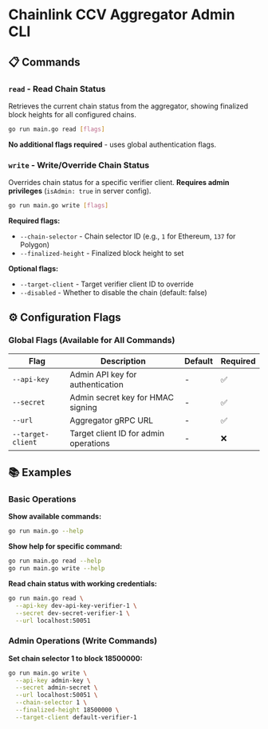# Chainlink CCV Aggregator Admin CLI

## 📋 Commands

### `read` - Read Chain Status
Retrieves the current chain status from the aggregator, showing finalized block heights for all configured chains.

```bash
go run main.go read [flags]
```

**No additional flags required** - uses global authentication flags.

### `write` - Write/Override Chain Status
Overrides chain status for a specific verifier client. **Requires admin privileges** (`isAdmin: true` in server config).

```bash
go run main.go write [flags]
```

**Required flags:**
- `--chain-selector` - Chain selector ID (e.g., `1` for Ethereum, `137` for Polygon)
- `--finalized-height` - Finalized block height to set

**Optional flags:**
- `--target-client` - Target verifier client ID to override
- `--disabled` - Whether to disable the chain (default: false)

## ⚙️ Configuration Flags

### Global Flags (Available for All Commands)

| Flag | Description | Default | Required |
|------|-------------|---------|----------|
| `--api-key` | Admin API key for authentication | - | ✅ |
| `--secret` | Admin secret key for HMAC signing | - | ✅ |
| `--url` | Aggregator gRPC URL | - | ✅ |
| `--target-client` | Target client ID for admin operations | - | ❌ |


## 📚 Examples

### Basic Operations

**Show available commands:**
```bash
go run main.go --help
```

**Show help for specific command:**
```bash
go run main.go read --help
go run main.go write --help
```

**Read chain status with working credentials:**
```bash
go run main.go read \
  --api-key dev-api-key-verifier-1 \
  --secret dev-secret-verifier-1 \
  --url localhost:50051
```

### Admin Operations (Write Commands)

**Set chain selector 1 to block 18500000:**
```bash
go run main.go write \
  --api-key admin-key \
  --secret admin-secret \
  --url localhost:50051 \
  --chain-selector 1 \
  --finalized-height 18500000 \
  --target-client default-verifier-1
```